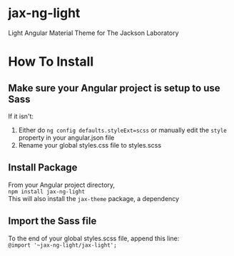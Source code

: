 # jax-ng-light
Light Angular Material Theme for The Jackson Laboratory

# How To Install

## Make sure your Angular project is setup to use Sass
If it isn't:
1. Either do `ng config defaults.styleExt=scss` or manually edit the `style` property in your angular.json file
2. Rename your global styles.css file to styles.scss 

## Install Package
From your Angular project directory,  
`npm install jax-ng-light`  
This will also install the `jax-theme` package, a dependency

## Import the Sass file
To the end of your global styles.scss file, append this line:  
`@import '~jax-ng-light/jax-light';`

